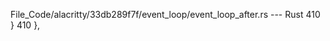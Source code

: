 File_Code/alacritty/33db289f7f/event_loop/event_loop_after.rs --- Rust
410                         }                                                                                                                                410                         },

